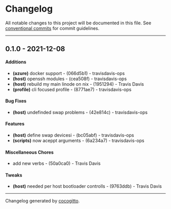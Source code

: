 # Changelog
All notable changes to this project will be documented in this file. See [conventional commits](https://www.conventionalcommits.org/) for commit guidelines.

- - -
## 0.1.0 - 2021-12-08
#### Additions
- **(azure)** docker support - (066d5b1) - travisdavis-ops
- **(host)** openssh modules - (cea508f) - travisdavis-ops
- **(host)** rebuild my main linode on nix - (1951294) - Travis Davis
- **(profile)** cli focused profile - (8771ae7) - travisdavis-ops
#### Bug Fixes
- **(host)** undefinded swap problems - (42e814c) - travisdavis-ops
#### Features
- **(host)** define swap devicesi - (bc05abf) - travisdavis-ops
- **(scripts)** now aceppt arguments - (6a234a7) - travisdavis-ops
#### Miscellaneous Chores
- add new verbs - (50a0ca0) - Travis Davis
#### Tweaks
- **(host)** needed per host bootloader controlls - (9763ddb) - Travis Davis
- - -

Changelog generated by [cocogitto](https://github.com/cocogitto/cocogitto).